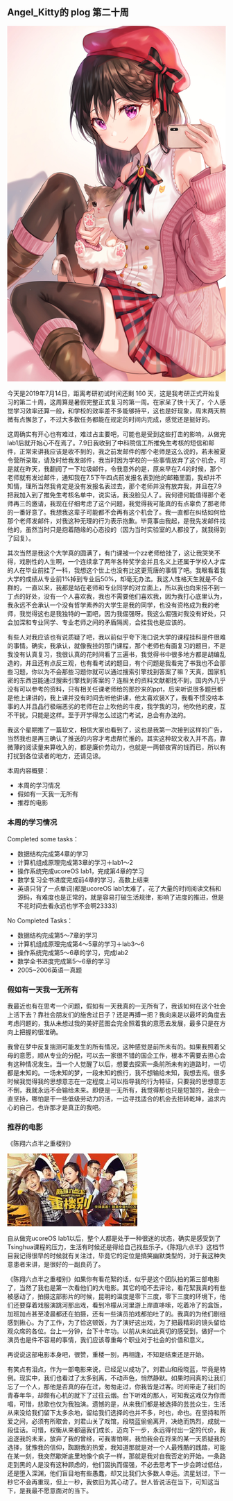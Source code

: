 ## Angel_Kitty的 plog 第二十周

![plog20](./sources/2019_07_14/figure/page.jpg)

今天是2019年7月14日，距离考研初试时间还剩 160 天，这是我考研正式开始复习的第二十周，这周算是暑假完整正式复习的第一周。在家呆了快十天了，个人感觉学习效率还算一般，和学校的效率差不多能够持平，这也是好现象，周末两天稍微有点懈怠了，不过大多数任务都能在规定的时间内完成，感觉还是挺好的。

这周确实有开心也有难过，难过占主要吧，可能也是受到这些打击的影响，从做完lab1后就开始心不在焉了。7.9日我收到了中科院信工所推免生考核的短信和邮件，正常来讲我应该是收不到的，我之前发邮件的那个老师是这么说的，若未被夏令营所录取，请及时给我发邮件，我当时因为学校的一些事情放弃了这个机会，可是就在昨天，我翻阅了一下垃圾邮件，令我意外的是，原来早在7.4的时候，那个老师就有发过邮件，通知我在7.5下午四点前发报名表到他的邮箱里面，我却并不知情，理所当然我肯定是没有发报名表过去，那个老师并没有放弃我，并且在7.9把我加入到了推免生考核名单中，说实话，我没脸见人了。我何德何能值得那个老师再三的邀请，我现在仔细考虑了这个问题，我觉得我可能真的有点辜负了那老师的一番好意了。我想我这辈子可能都不会再有这个机会了。我一直都在纠结如何给那个老师发邮件，对我这种无理的行为表示抱歉。毕竟事由我起，是我先发邮件找他的，虽然当时只是抱着随缘的心态投的（因为当时实验室的人都投了，就我得到了回复）。

其次当然是我这个大学真的圆满了，有门课被一个zz老师给挂了，这让我哭笑不得，戏剧性的人生啊，一个连续拿了两年各种奖学金并且名义上还属于学校人才库的人在毕业前挂了一科，我想这个世上也没有比这更荒唐的事情了吧。我眼看着我大学的成绩从专业前1%掉到专业后50%，却毫无办法。我这人性格天生就是不合群的，一直以来，我都是站在老师和专业同学的对立面上，所以我也向来捞不到一丁点的好处，没有一个人喜欢我，我也不需要他们喜欢我，因为我打心底里认为，我永远不会承认一个没有哲学素养的大学生是我的同学，也没有资格成为我的老师，我觉得这也是我独特的一面吧，因为我倔强呀。我这么倔强对我没有好处，只会加深和专业同学、专业老师之间的矛盾隔阂，会挂我也是应该的。

有些人对我应该也有说质疑了吧，我以前似乎夸下海口说大学的课程挂科是件很难的事情。确实，我承认，就像我挂的那门课程，那个老师也有画复习的题目，不是我没有认真复习，我很认真的花时间看了三遍书，我觉得书中很多地方都是胡编乱造的，并且还有点反三观，也有看考试的题目，有个问题是我看完了书我也不会那些习题，你以为不会那些习题你就可以通过搜索引擎找到答案了嘛？天真，国家机密的东西岂能通过搜索引擎找到答案的？连相关的资料文献都找不到，国内外几乎没有可以参考的资料，只有相关任课老师给的那抄来的ppt，后来听说很多题目都是他上课讲的，我上课并没有时间去听他讲课，他太喜欢装X了，我看不惯没啥本事的人并且品行极端恶劣的老师在台上吹他的牛皮，我学我的习，他吹他的皮，互不干扰，只能是这样。至于开学得怎么过这门考试，总会有办法的。

我这个星期推了一篇软文，相信大家也看到了，这也是我第一次接到这样的广告，当然我也是再三确认了推送的内容才考虑帮忙推的。其实这种软文收入并不高，靠微薄的阅读量来算收入的，都是廉价劳动力，也就是一两顿夜宵的钱而已，所以有打扰到各位读者的地方，还请见谅。

本周内容概要：

- 本周的学习情况
- 假如有一天我一无所有
- 推荐的电影

### 本周的学习情况

Completed some tasks：

- 数据结构完成第4章的学习
- 计算机组成原理完成第3章的学习＋lab1～2
- 操作系统完成ucoreOS lab1，完成第4章的学习
- 数学复习全书进度完成前4章的学习，高数上结束
- 英语只背了一点单词(都是ucoreOS lab1太难了，花了大量的时间阅读文档和源码，有难度也是正常的，就是容易打破生活规律，影响了进度的推进，但是不花时间去看永远也学不会啊23333)

No Completed Tasks：

- 数据结构完成第5～7章的学习
- 计算机组成原理完成第4～5章的学习＋lab3～6
- 操作系统完成第5～6章的学习，完成lab2
- 数学全书进度完成第5～6章的学习
- 2005~2006英语一真题

### 假如有一天我一无所有

我最近也有在思考一个问题，假如有一天我真的一无所有了，我该如何在这个社会上活下去？靠社会朋友们的施舍过日子？还是再搏一把？我向来是以最坏的角度去考虑问题的，我从未想过我的美好蓝图会完全照着我的意愿去发展，最多只是在方向上把握的很准确。

我曾在梦中反复揣测可能发生的所有情况，这种感觉是前所未有的。如果我照着父母的意愿，顺从专业的分配，可以去一家很不错的国企工作，根本不需要去担心会有这种情况发生。当一个人觉醒了以后，想要去探索一条前所未有的道路时，一切都是未知的。一场未知的梦，一段未知的旅行，我不想输给未知，我想去闯。很多时候我觉得我的思想意志在一定程度上可以指导我的行为特征，只要我的思想意志不倒，我就永远不会输给未来。即便是一无所有，我觉得那也只是短暂的，我会一直坚持，哪怕是干一些低级劳动力的活，一边寻找适合的机会去扭转乾坤，追求内心的自己，也许那才是真正的我吧。

### 推荐的电影

《陈翔六点半之重楼别》

![chongloubie](./sources/2019_07_14/figure/chongloubie.jpeg)

自从做完ucoreOS lab1以后，整个人都是处于一种很迷的状态，确实是感受到了Tsinghua课程的压力，生活有时候还是得给自己找些乐子。《陈翔六点半》这档节目我记得很早的时候就有关注过，毕竟它的定位是搞笑幽默类型的，对于我这种失意患者来讲，是很好的一副良药了。

《陈翔六点半之重楼别》如果你有看花絮的话，似乎是这个团队拍的第三部电影了，当然了我也是第一次看他们的大电影。其它的咱不去评论，看花絮我真的有些被感动了，拍摄这部影片的时候，昆明的温度是零下三度，零下三度的环境下，他们还要穿着戏服演跳河那出戏，看到冷檬从河里游上岸直哆嗦，吃着冷了的盒饭，加班加点甚至凌晨都还在拍摄，还有一些演员拍戏都拍吐了的。我真的为他们剧组感到揪心。为了工作，为了恰这顿饭，为了演好这出戏，为了把最精彩的镜头留给观众席的各位。台上一分钟，台下十年功。以前从未如此真切的感受到，做好一个演员也是件不容易的事情，我们应该尊重每个职业对于社会的价值和意义。

再说说这部电影本身吧，很赞，重楼一别，再相逢，不知是结束还是开始。

有笑点有泪点，作为一部电影来说，已经足以成功了。刘君山和段晓蓝，毕竟是特例。现实中，我们也看过了太多别离，不动声色，悄然静默。如果时间真的让我们忘了一个人，那他是否真的存在过，匆匆走过，你我皆是过客。时间带走了我们的青春年华，却颇有心机的就下了过往云烟。台下听戏的那人，可知我这戏仅为你而唱，可惜，悲歌也仅为我独演。遗憾的是，从来我们都是被选择的芸芸众生，生活从来没给我们留下太多余地，留给我们选择的也并不多，时也，命也。在坚持和所爱之间，必须有所取舍，刘君山关了戏馆，段晓蓝偷偷离开，决绝而热烈，成就一段佳话。可惜，权衡从来都逼我们成长，迈向下一步，永远得付出一定的代价，我追逐我的未来，放弃了我的曾经，可我害怕啊，我怕我会在将来的某一天质疑我的选择，犹豫我的信仰，踟蹰我的热爱，我知道那就是对一个人最残酷的践踏，可能在某一刻，我突然歇斯底里地像个疯子一样，那就是我对自我否定的开始。一条路走到黑的人是没有这种顾虑的，他们固执而倔强，不必去思考下一步会跨过低估，还是堕入深渊，他们盲目地有些愚蠢，却又比我们大多数人幸运。流星划过，下一秒它不会再重现，但上一秒，我依旧为其心动了。世人皆说活在当下，可知这当下，是我最不愿意面对的当下。